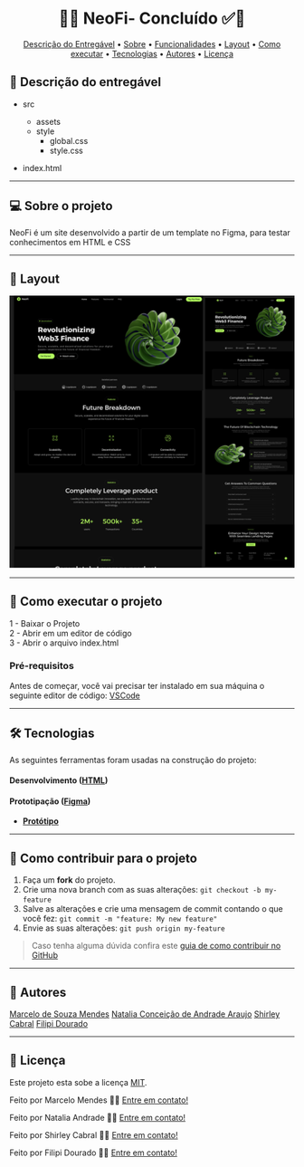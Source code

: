 <!-- MODELO PROJETO FINALIZADO -->
<h1 align="center"> 
	  🚀✅ NeoFi- Concluído ✅🚀
</h1>

<!-- ---------------------------------------------------------------------- -->

<!-- MODELO MENU DE NAVEGAÇÃO -->
<p align="center">
 <a href="#-Descrição-do-entregável">Descrição do Entregável</a> •
 <a href="#-sobre-o-projeto">Sobre</a> •
 <a href="#-funcionalidades">Funcionalidades</a> •
 <a href="#-layout">Layout</a> • 
 <a href="#-como-executar-o-projeto">Como executar</a> • 
 <a href="#-tecnologias">Tecnologias</a> • 
 <a href="#-autores">Autores</a> • 
 <a href="#user-content--licença">Licença</a>
</p>

<!-- ---------------------------------------------------------------------- -->

<!-- MODELO DE DESCRIÇÃO -->
## 📄 Descrição do entregável

<!-- EXEMPLO DE DESCRIÇÃO DE UM PROJETO: -->
- src
  - assets
  - style
    - global.css
    - style.css
    
- index.html 

---

<!-- ---------------------------------------------------------------------- -->

<!-- MODELO DESCRIÇÃO SOBRE O PROJETO: -->
## 💻 Sobre o projeto

<!-- EXPLICA O MOTIVO DO PROJETO -->
NeoFi é um site desenvolvido a partir de um template no Figma, para testar conhecimentos em HTML e CSS

---

<!-- ---------------------------------------------------------------------- -->

<!-- EXEMPLO DE LAYOUT: -->
## 🎨 Layout

<!-- AQUI VOCÊ PASSA O CAMINHO DA IMAGEM -->
![Mobile1](https://github.com/fdouraado/NeoFi/blob/main/src/assets/img/thumbnail-neofi.png)

---

<!-- ---------------------------------------------------------------------- -->

<!-- MODELO DE COMO EXECUTAR O PROJETO -->
## 🚀 Como executar o projeto

1 - Baixar o Projeto <br>
2 - Abrir em um editor de código<br>
3 - Abrir o arquivo index.html

<!-- ---------------------------------------------------------------------- -->

<!-- MODELO DE PRÉ REQUISITOS -->
### Pré-requisitos

Antes de começar, você vai precisar ter instalado em sua máquina o seguinte editor de código:
[VSCode](https://code.visualstudio.com/)

---

<!-- ---------------------------------------------------------------------- -->

<!-- MODELO DE TECNOLOGIAS -->
## 🛠 Tecnologias

As seguintes ferramentas foram usadas na construção do projeto:

#### **Desenvolvimento**  ([HTML](https://reactjs.org/)) 


#### **Prototipação** ([Figma](https://www.figma.com/))

- **[Protótipo](https://www.figma.com/design/RTzbly8hWLb7g37KAUHLsT/Projeto-NeoFi?node-id=0-1&p=f&t=PW842rywn7tJlIdO-0)**

---

<!-- ---------------------------------------------------------------------- -->

<!-- MODELO DE COMO CONTRIBUIR PARA O PROJETO -->
## 💪 Como contribuir para o projeto

1. Faça um **fork** do projeto.
2. Crie uma nova branch com as suas alterações: `git checkout -b my-feature`
3. Salve as alterações e crie uma mensagem de commit contando o que você fez: `git commit -m "feature: My new feature"`
4. Envie as suas alterações: `git push origin my-feature`
> Caso tenha alguma dúvida confira este [guia de como contribuir no GitHub](./CONTRIBUTING.md)

---

<!-- ---------------------------------------------------------------------- -->

<!-- MODELO DE AUTOR-->
## 🦸 Autores

<a href="https://br.linkedin.com/in/marcelo-mendes-4b399b1b0">
Marcelo de Souza Mendes</a>

<a href="https://www.linkedin.com/in/natalia-araujo-913128277">
Natalia Conceição de Andrade Araujo</a>

<a href="https://www.linkedin.com/in/shirley-cabral-3404a1357">
Shirley Cabral</a>

<a href="https://www.linkedin.com/in/filipi-dourado-7732632b6">
Filipi Dourado</a>

---

<!-- ---------------------------------------------------------------------- -->

<!-- MODELO DE LICENÇA -->
## 📝 Licença

Este projeto esta sobe a licença [MIT](./LICENSE).

Feito por Marcelo Mendes 👋🏽 [Entre em contato!](https://br.linkedin.com/in/marcelo-mendes-4b399b1b0)

Feito por Natalia Andrade 👋🏽 [Entre em contato!](https://www.linkedin.com/in/natalia-araujo-913128277)

Feito por Shirley Cabral 👋🏽 [Entre em contato!](https://www.linkedin.com/in/shirley-cabral-3404a1357)

Feito por Filipi Dourado 👋🏽 [Entre em contato!](https://www.linkedin.com/in/filipi-dourado-7732632b6)
